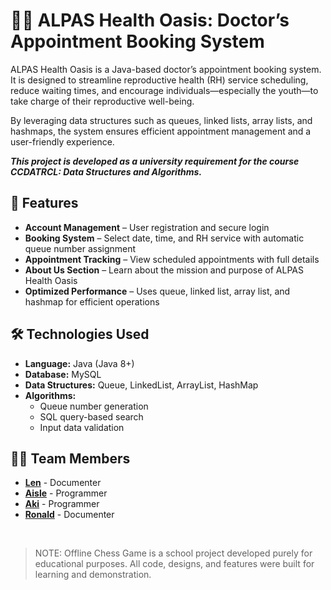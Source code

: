 # 🌿🏥  ALPAS Health Oasis: Doctor’s Appointment Booking System

ALPAS Health Oasis is a Java-based doctor’s appointment booking system. It is designed to streamline reproductive health (RH) service scheduling, reduce waiting times, and encourage individuals—especially the youth—to take charge of their reproductive well-being. 

By leveraging data structures such as queues, linked lists, array lists, and hashmaps, the system ensures efficient appointment management and a user-friendly experience.

___**This project is developed as a university requirement for the course CCDATRCL: Data Structures and Algorithms.**___

## 🚀 Features
- **Account Management** – User registration and secure login
- **Booking System** – Select date, time, and RH service with automatic queue number assignment
- **Appointment Tracking** – View scheduled appointments with full details
- **About Us Section** – Learn about the mission and purpose of ALPAS Health Oasis
- **Optimized Performance** – Uses queue, linked list, array list, and hashmap for efficient operations
  
## 🛠️ Technologies Used
- **Language:** Java (Java 8+)
- **Database:** MySQL
- **Data Structures:** Queue, LinkedList, ArrayList, HashMap
- **Algorithms:**
    - Queue number generation
    - SQL query-based search
    - Input data validation

## 🧑‍💻 Team Members
- **[Len](https://github.com/arkkali)** - Documenter
- **[Aisle](https://github.com/inthehallways)** - Programmer
- **[Aki](https://github.com/private-staticvoid)** - Programmer
- **[Ronald](https://github.com/ararrrr)** - Documenter
<br>

> NOTE: Offline Chess Game is a school project developed purely for educational purposes. All code, designs, and features were built for learning and demonstration.
